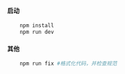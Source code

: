 #### 启动
```bash
    npm install
    npm run dev
```

#### 其他
```bash
    npm run fix #格式化代码，并检查规范
```